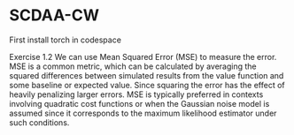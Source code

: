# SCDAA-CW
First install torch in codespace

Exercise 1.2
We can use Mean Squared Error (MSE) to measure the error. MSE is a common metric, which can be calculated by averaging the squared differences between simulated results from the value function and some baseline or expected value. Since squaring the error has the effect of heavily penalizing larger errors. MSE is typically preferred in contexts involving quadratic cost functions or when the Gaussian noise model is assumed since it corresponds to the maximum likelihood estimator under such conditions.


